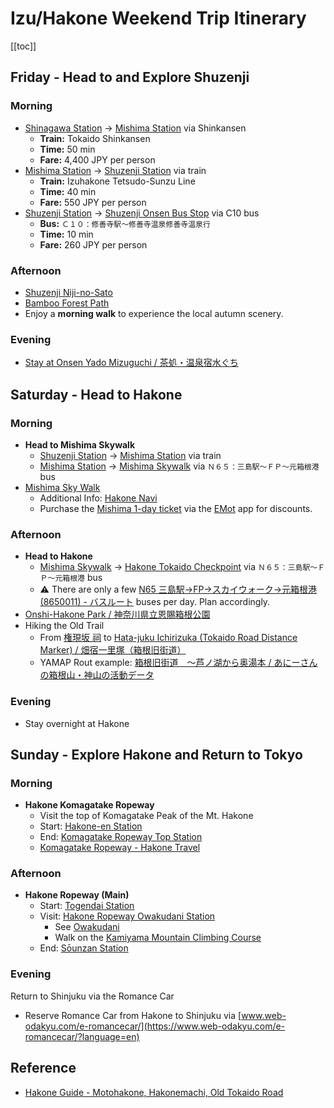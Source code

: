 # Izu/Hakone Weekend Trip Itinerary


[[toc]]


## Friday - Head to and Explore Shuzenji


### Morning

* [Shinagawa Station](https://maps.app.goo.gl/YNFDU7237s9uoLkk9) → [Mishima Station](https://maps.app.goo.gl/AzxpqtjY8KGoAmpWA) via Shinkansen
  * **Train:** Tokaido Shinkansen
  * **Time:** 50 min
  * **Fare:** 4,400 JPY per person
* [Mishima Station](https://maps.app.goo.gl/AzxpqtjY8KGoAmpWA) → [Shuzenji Station](https://maps.app.goo.gl/jir8kSymdUf2Uz3v5) via train
  * **Train:** Izuhakone Tetsudo-Sunzu Line
  * **Time:** 40 min
  * **Fare:** 550 JPY per person
* [Shuzenji Station](https://maps.app.goo.gl/jir8kSymdUf2Uz3v5) → [Shuzenji Onsen Bus Stop](https://maps.app.goo.gl/iKYTN28Qb95CsZcA6) via C10 bus
  * **Bus:** `Ｃ１０：修善寺駅～修善寺温泉修善寺温泉行`
  * **Time:** 10 min
  * **Fare:** 260 JPY per person


### Afternoon

* [Shuzenji Niji-no-Sato](https://goo.gl/maps/SVSwhX5QZa1aVSmR7)
* [Bamboo Forest Path](https://goo.gl/maps/4T7LpZogkmRuN1t58)
* Enjoy a **morning walk** to experience the local autumn scenery.


### Evening

* [Stay at Onsen Yado Mizuguchi / 茶処・温泉宿水ぐち](https://goo.gl/maps/ti4YN2V9TAAPcoFM7)


## Saturday - Head to Hakone


### Morning

* **Head to Mishima Skywalk**
  * [Shuzenji Station](https://maps.app.goo.gl/jir8kSymdUf2Uz3v5) → [Mishima Station](https://maps.app.goo.gl/AzxpqtjY8KGoAmpWA) via train
  * [Mishima Station](https://maps.app.goo.gl/AzxpqtjY8KGoAmpWA) → [Mishima Skywalk](https://maps.app.goo.gl/zAxVNayHnP87DB6r6) via `Ｎ６５：三島駅～ＦＰ～元箱根港` bus
* [Mishima Sky Walk](https://goo.gl/maps/GDfZuQpMNSbRYSrm6)
  * Additional Info: [Hakone Navi](https://www.hakonenavi.jp/international/en/spot/252)
  * Purchase the [Mishima 1-day ticket](https://www.emot.jp/service/detail/tokaibus_mishimaru.html) via the [EMot](https://apps.apple.com/us/app/id1472652885?l=en) app for discounts.


### Afternoon

* **Head to Hakone**
  * [Mishima Skywalk](https://maps.app.goo.gl/zAxVNayHnP87DB6r6) → [Hakone Tokaido Checkpoint](https://goo.gl/maps/Aykm9qHBjAea5nso9) via `Ｎ６５：三島駅～ＦＰ～元箱根港` bus
  * ⚠️ There are only a few [N65 三島駅→FP→スカイウォーク→元箱根港(8650011) - バスルート](https://bus-routes.net/gtfs_line.php?roid=17549) buses per day. Plan accordingly.
* [Onshi-Hakone Park / 神奈川県立恩賜箱根公園](https://goo.gl/maps/BqRdgQ18cxQJygw8A)
* Hiking the Old Trail
  * From [権現坂 祠](https://maps.app.goo.gl/zYMzKJqNJKZERRgX9) to [Hata-juku Ichirizuka (Tokaido Road Distance Marker) / 畑宿一里塚（箱根旧街道）](https://maps.app.goo.gl/1QngwsfT2ZxpWyBs8)
  * YAMAP Rout example: [箱根旧街道　～芦ノ湖から奥湯本 / あにーさんの箱根山・神山の活動データ](https://yamap.com/activities/148309)


### Evening

* Stay overnight at Hakone


## Sunday - Explore Hakone and Return to Tokyo


### Morning

* **Hakone Komagatake Ropeway**
  * Visit the top of Komagatake Peak of the Mt. Hakone
  * Start: [Hakone-en Station](https://goo.gl/maps/TDGrSkYFBxJ8QuuEA)
  * End: [Komagatake Ropeway Top Station](https://maps.app.goo.gl/EtnHLiFoGouufQq7A)
  * [Komagatake Ropeway - Hakone Travel](https://www.japan-guide.com/e/e5224.html)


### Afternoon

* **Hakone Ropeway (Main)**
  * Start: [Togendai Station](https://maps.app.goo.gl/K5qm3HJetYsteZty9)
  * Visit: [Hakone Ropeway Owakudani Station](https://maps.app.goo.gl/pm7XKPGPGeHHyf6z5)
    * See [Owakudani](https://maps.app.goo.gl/pm7XKPGPGeHHyf6z5)
    * Walk on the [Kamiyama Mountain Climbing Course](https://maps.app.goo.gl/tuyMtf4Ay3HsTr9y5)
  * End: [Sōunzan Station](https://maps.app.goo.gl/TgqemtbVonxsXNPTA)


### Evening

Return to Shinjuku via the Romance Car
* Reserve Romance Car from Hakone to Shinjuku via [www.web-odakyu.com/e-romancecar/](https://www.web-odakyu.com/e-romancecar/?language=en)


## Reference

* [Hakone Guide - Motohakone, Hakonemachi, Old Tokaido Road](https://www.hakonenavi.jp/international/en/destination/motohakone)
